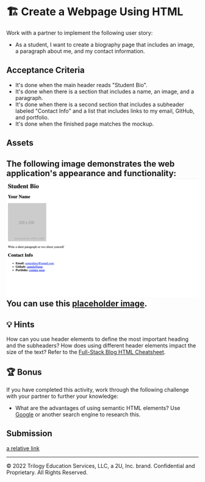 # 🏗️ Create a Webpage Using HTML
Work with a partner to implement the following user story:
* As a student, I want to create a biography page that includes an image, a paragraph about me, and my contact information.

## Acceptance Criteria
* It's done when the main header reads "Student Bio".
* It's done when there is a section that includes a name, an image, and a paragraph.
* It's done when there is a second section that includes a subheader labeled "Contact Info" and a list that includes links to my email, GitHub, and portfolio.
* It's done when the finished page matches the mockup.

## Assets
The following image demonstrates the web application's appearance and functionality:
![Webpage titled "Student Bio" features "Your Name" heading, a spot for an image and bio, and a "Contact Info" section.](./assets/image-1.png)
You can use this [placeholder image](https://via.placeholder.com/200).
---

## 💡 Hints
How can you use header elements to define the most important heading and the subheaders? How does using different header elements impact the size of the text?
Refer to the [Full-Stack Blog HTML Cheatsheet](https://coding-boot-camp.github.io/full-stack/html/html-cheatsheet).

## 🏆 Bonus
If you have completed this activity, work through the following challenge with your partner to further your knowledge:
* What are the advantages of using semantic HTML elements?
Use [Google](https://www.google.com) or another search engine to research this.

## Submission
[a relative link](./index.html)

---
© 2022 Trilogy Education Services, LLC, a 2U, Inc. brand. Confidential and Proprietary. All Rights Reserved.
